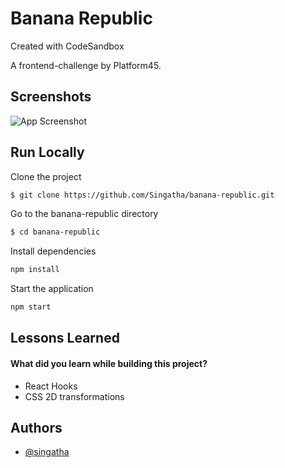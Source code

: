 # Banana Republic

Created with CodeSandbox

A frontend-challenge by Platform45.

## Screenshots

![App Screenshot](https://via.placeholder.com/468x300?text=App+Screenshot+Here)

## Run Locally

Clone the project

```bash
$ git clone https://github.com/Singatha/banana-republic.git
```

Go to the banana-republic directory

```bash
$ cd banana-republic
```

Install dependencies

```bash
npm install
```

Start the application

```bash
npm start
```

## Lessons Learned

#### What did you learn while building this project?

- React Hooks
- CSS 2D transformations

## Authors

- [@singatha](https://www.github.com/singatha)
